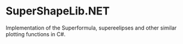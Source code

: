 # SuperShapeLib.NET

Implementation of the Superformula, supereelipses and other similar plotting functions in C#.
